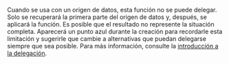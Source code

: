 
Cuando se usa con un origen de datos, esta función no se puede delegar. Solo se recuperará la primera parte del origen de datos y, después, se aplicará la función. Es posible que el resultado no represente la situación completa.  Aparecerá un punto azul durante la creación para recordarle esta limitación y sugerirle que cambie a alternativas que puedan delegarse siempre que sea posible. Para más información, consulte la [introducción a la delegación](../maker/canvas-apps/delegation-overview.md).

